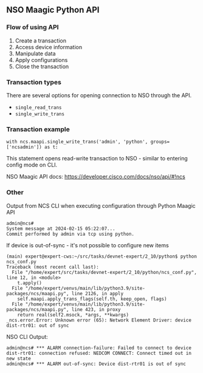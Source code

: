 ## NSO Maagic Python API

### Flow of using API

1. Create a transaction
2. Access device information
3. Manipulate data
4. Apply configurations
5. Close the transaction

### Transaction types

There are several options for opening connection to NSO through the API.

- `single_read_trans`
- `single_write_trans`

### Transaction example 

`with ncs.maapi.single_write_trans('admin', 'python', groups=['ncsadmin']) as t:`

This statement opens read-write transaction to NSO - similar to entering config mode on CLI. 
    
NSO Maagic API docs: https://developer.cisco.com/docs/nso/api/#!ncs




### Other 

Output from NCS CLI when executing configuration through Python Maagic API
```
admin@ncs# 
System message at 2024-02-15 05:22:07...
Commit performed by admin via tcp using python.
```

If device is out-of-sync - it's not possible to configure new items

```
(main) expert@expert-cws:~/src/tasks/devnet-expert/2_10/python$ python ncs_conf.py 
Traceback (most recent call last):
  File "/home/expert/src/tasks/devnet-expert/2_10/python/ncs_conf.py", line 12, in <module>
    t.apply()
  File "/home/expert/venvs/main/lib/python3.9/site-packages/ncs/maapi.py", line 2126, in apply
    self.maapi.apply_trans_flags(self.th, keep_open, flags)
  File "/home/expert/venvs/main/lib/python3.9/site-packages/ncs/maapi.py", line 423, in proxy
    return real(self2.msock, *args, **kwargs)
_ncs.error.Error: Unknown error (65): Network Element Driver: device dist-rtr01: out of sync
```

NSO CLI Output:
```
admin@ncs# *** ALARM connection-failure: Failed to connect to device dist-rtr01: connection refused: NEDCOM CONNECT: Connect timed out in new state
admin@ncs# *** ALARM out-of-sync: Device dist-rtr01 is out of sync
```